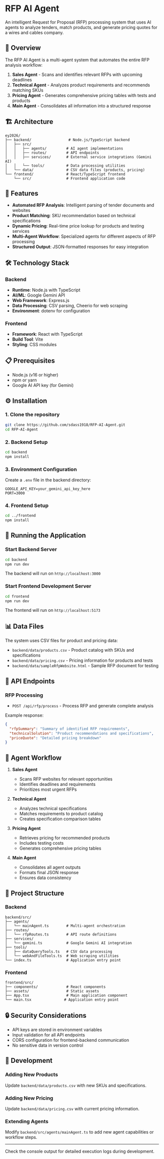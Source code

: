 # RFP AI Agent

An intelligent Request for Proposal (RFP) processing system that uses AI agents to analyze tenders, match products, and generate pricing quotes for a wires and cables company.

## 🎯 Overview

The RFP AI Agent is a multi-agent system that automates the entire RFP analysis workflow:

1. **Sales Agent** - Scans and identifies relevant RFPs with upcoming deadlines
2. **Technical Agent** - Analyzes product requirements and recommends matching SKUs
3. **Pricing Agent** - Generates comprehensive pricing tables with tests and products
4. **Main Agent** - Consolidates all information into a structured response

## 🏗️ Architecture

```
ey2026/
├── backend/                 # Node.js/TypeScript backend
│   ├── src/
│   │   ├── agents/         # AI agent implementations
│   │   ├── routes/         # API endpoints
│   │   ├── services/       # External service integrations (Gemini AI)
│   │   └── tools/          # Data processing utilities
│   └── data/               # CSV data files (products, pricing)
└── frontend/               # React/TypeScript frontend
    └── src/                # Frontend application code
```

## 🚀 Features

- **Automated RFP Analysis**: Intelligent parsing of tender documents and websites
- **Product Matching**: SKU recommendation based on technical specifications
- **Dynamic Pricing**: Real-time price lookup for products and testing services
- **Multi-Agent Workflow**: Specialized agents for different aspects of RFP processing
- **Structured Output**: JSON-formatted responses for easy integration

## 🛠️ Technology Stack

### Backend

- **Runtime**: Node.js with TypeScript
- **AI/ML**: Google Gemini API
- **Web Framework**: Express.js
- **Data Processing**: CSV parsing, Cheerio for web scraping
- **Environment**: dotenv for configuration

### Frontend

- **Framework**: React with TypeScript
- **Build Tool**: Vite
- **Styling**: CSS modules

## 📋 Prerequisites

- Node.js (v16 or higher)
- npm or yarn
- Google AI API key (for Gemini)

## ⚙️ Installation

### 1. Clone the repository

```bash
git clone https://github.com/sdass1918/RFP-AI-Agent.git
cd RFP-AI-Agent
```

### 2. Backend Setup

```bash
cd backend
npm install
```

### 3. Environment Configuration

Create a `.env` file in the backend directory:

```env
GOOGLE_API_KEY=your_gemini_api_key_here
PORT=3000
```

### 4. Frontend Setup

```bash
cd ../frontend
npm install
```

## 🚀 Running the Application

### Start Backend Server

```bash
cd backend
npm run dev
```

The backend will run on `http://localhost:3000`

### Start Frontend Development Server

```bash
cd frontend
npm run dev
```

The frontend will run on `http://localhost:5173`

## 📊 Data Files

The system uses CSV files for product and pricing data:

- `backend/data/products.csv` - Product catalog with SKUs and specifications
- `backend/data/pricing.csv` - Pricing information for products and tests
- `backend/data/sampleRfpWebsite.html` - Sample RFP document for testing

## 🔧 API Endpoints

### RFP Processing

- `POST /api/rfp/process` - Process RFP and generate complete analysis

Example response:

```json
{
  "rfpSummary": "Summary of identified RFP requirements",
  "technicalSolution": "Product recommendations and specifications",
  "priceQuote": "Detailed pricing breakdown"
}
```

## 🤖 Agent Workflow

1. **Sales Agent**

   - Scans RFP websites for relevant opportunities
   - Identifies deadlines and requirements
   - Prioritizes most urgent RFPs

2. **Technical Agent**

   - Analyzes technical specifications
   - Matches requirements to product catalog
   - Creates specification comparison tables

3. **Pricing Agent**

   - Retrieves pricing for recommended products
   - Includes testing costs
   - Generates comprehensive pricing tables

4. **Main Agent**
   - Consolidates all agent outputs
   - Formats final JSON response
   - Ensures data consistency

## 📁 Project Structure

### Backend

```
backend/src/
├── agents/
│   └── mainAgent.ts        # Multi-agent orchestration
├── routes/
│   └── rfpRoutes.ts        # API route definitions
├── services/
│   └── gemini.ts           # Google Gemini AI integration
├── tools/
│   ├── dataQueryTools.ts   # CSV data processing
│   └── webAndFileTools.ts  # Web scraping utilities
└── index.ts                # Application entry point
```

### Frontend

```
frontend/src/
├── components/             # React components
├── assets/                 # Static assets
├── App.tsx                 # Main application component
└── main.tsx               # Application entry point
```

## 🔒 Security Considerations

- API keys are stored in environment variables
- Input validation for all API endpoints
- CORS configuration for frontend-backend communication
- No sensitive data in version control

## 📝 Development

### Adding New Products

Update `backend/data/products.csv` with new SKUs and specifications.

### Adding New Pricing

Update `backend/data/pricing.csv` with current pricing information.

### Extending Agents

Modify `backend/src/agents/mainAgent.ts` to add new agent capabilities or workflow steps.

---

Check the console output for detailed execution logs during development.
